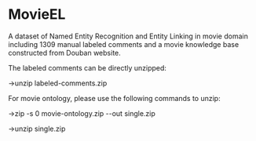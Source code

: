 # MovieEL
A dataset of Named Entity Recognition and Entity Linking in movie domain including 1309 manual labeled comments and a movie knowledge base constructed from Douban website.

The labeled comments can be directly unzipped:

->unzip labeled-comments.zip

For movie ontology, please use the following commands to unzip:

->zip -s 0 movie-ontology.zip --out single.zip

->unzip single.zip
